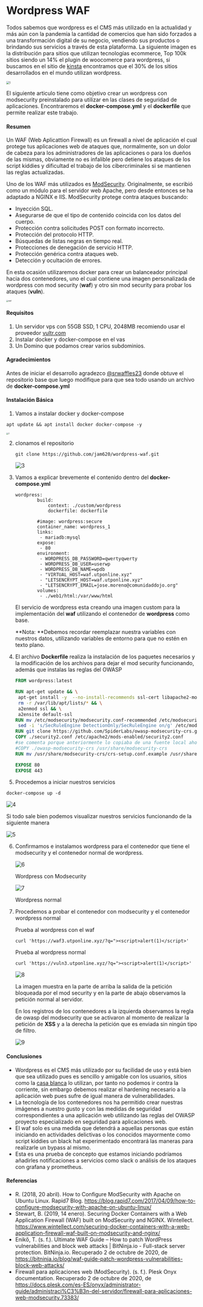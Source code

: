 

# Wordpress WAF

Todos sabemos que wordpress es el CMS más utilizado en la actualidad y más aún con la pandemia la cantidad de comercios que han sido forzados a una transformación digital de su negocio, vendiendo sus productos o brindando sus servicios a través de esta plataforma. La siguiente imagen es la distribución para sitios que utilizan tecnologías ecommerce, Top 100k sitios siendo un 14% el plugin de woocomerce para wordpress, si buscamos en el sitio de [kinsta](https://kinsta.com/blog/wordpress-site-examples/) encontramos que el 30% de los sitios desarrollados en el mundo utilizan wordpress.

<img src="img/1.png" alt="1" style="zoom:50%;" />

El siguiente articulo tiene como objetivo crear un wordpress con modsecurity preinstalado para utilizar en las clases de seguridad de aplicaciones. Encontraremos el **docker-compose.yml** y el **dockerfile** que permite realizar este trabajo. 

#### Resumen 

Un WAF (Web Aplicattion Firewall) es un firewall a nivel de aplicación el cual protege tus aplicaciones web de ataques que, normalmente, son un dolor de cabeza para los administradores de las aplicaciones o para los dueños de las mismas, obviamente no es infalible pero detiene los ataques de los script kiddies y dificultad el trabajo de los cibercriminales si se mantienen las reglas actualizadas.

Uno de los WAF más utilizados es [ModSecurity](https://www.modsecurity.org/). Originalmente, se escribió como un módulo para el servidor web Apache, pero desde entonces se ha adaptado a NGINX e IIS. ModSecurity protege contra ataques buscando:

*  Inyección SQL.
* Asegurarse de que el tipo de contenido coincida con los datos del cuerpo.
* Protección contra solicitudes POST con formato incorrecto.
* Protección del protocolo HTTP.
* Búsquedas de listas negras en tiempo real.
* Protecciones de denegación de servicio HTTP.
* Protección genérica contra ataques web.
* Detección y ocultación de errores.

En esta ocasión utilizaremos docker para crear un balanceador principal hacia dos contenedores, uno el cual contiene una imagen personalizada de wordpress con mod security (**waf**) y otro sin mod security para probar los ataques (**vuln**).

<img src="img/waf.png" alt="waf" style="zoom: 33%;" />

#### Requisitos

1. Un servidor vps con 55GB SSD, 1 CPU, 2048MB recomiendo usar el proveedor [vultr.com](https://www.vultr.com/?ref=7249687)
2. Instalar docker y docker-compose en el vas
3. Un Domino que podamos crear varios subdominios.

#### Agradecimientos

Antes de iniciar el desarrollo agradezco [@srwaffles23](https://gitlab.com/srwaffles23/secure-wordpress) donde obtuve el repositorio base que luego modifique para que sea todo usando un archivo de **docker-compose.yml**

#### Instalación Básica

1. Vamos a instalar docker y docker-compose

```shell
apt update && apt install docker docker-compose -y
```

<img src="img/2.png" alt="2" style="zoom: 33%;" />

2. clonamos el repositorio

   ```shell
   git clone https://github.com/jam620/wordpress-waf.git
   ```

   ![3](img/3.png)

   

3. Vamos a explicar brevemente el contenido dentro del **docker-compose.yml**

   ```
   wordpress:
           build: 
               context: ./custom/wordpress
               dockerfile: dockerfile
   
           #image: wordpress:secure
           container_name: wordpress_1
           links:
            - mariadb:mysql
           expose:
            - 80
           environment:
            - WORDPRESS_DB_PASSWORD=qwertyqwerty
            - WORDPRESS_DB_USER=userwp
            - WORDPRESS_DB_NAME=wpdb
            - "VIRTUAL_HOST=waf.utponline.xyz"
            - "LETSENCRYPT_HOST=waf.utponline.xyz"
            - "LETSENCRYPT_EMAIL=jose.moreno@comunidaddojo.org"
           volumes:
            - ./web1/html:/var/www/html
   ```

   El servicio de wordpress esta creando una imagen custom para la implementación del **waf**  utilizando el contenedor de **wordpress** como base. 

   **Nota: **Debemos recordar reemplazar nuestra variables con nuestros datos, utilizando variables de entorno para que no estén en texto plano.

4. El archivo **Dockerfile** realiza la instalación de los paquetes necesarios y la modificación de los archivos para dejar el mod security funcionando, además que instalas las reglas del OWASP 

   ```dockerfile
   FROM wordpress:latest
   
   RUN apt-get update && \
   	apt-get install -y  --no-install-recommends ssl-cert libapache2-mod-security2 libapache2-mod-qos git && \
   	rm -r /var/lib/apt/lists/* && \
   	a2enmod ssl && \
   	a2ensite default-ssl
   RUN mv /etc/modsecurity/modsecurity.conf-recommended /etc/modsecurity/modsecurity.conf && \
   	sed -i 's/SecRuleEngine DetectionOnly/SecRuleEngine on/g' /etc/modsecurity/modsecurity.conf
   RUN git clone https://github.com/SpiderLabs/owasp-modsecurity-crs.git /usr/share/modsecurity-crs
   COPY ./security2.conf /etc/apache2/mods-enabled/security2.conf
   #se comenta porque anteriormente lo copiaba de una fuente local ahora se clona el repositorio
   #COPY ./owasp-modsecurity-crs /usr/share/modsecurity-crs
   RUN mv /usr/share/modsecurity-crs/crs-setup.conf.example /usr/share/modsecurity-crs/crs-setup.conf
   
   EXPOSE 80
   EXPOSE 443
   ```

5.  Procedemos a iniciar nuestros servicios 

   ```shell
   docker-compose up -d
   ```

   ![4](img/4.png)

   Si todo sale bien podemos visualizar nuestros servicios funcionando de la siguiente manera

   ![5](img/5.png)

6. Confirmamos e instalamos wordpress para el contenedor que tiene el modsecurity y el contenedor normal de wordpress.

   ![6](img/6.png)

   Wordpress con Modsecurity

   ![7](img/7.png)

   Wordpress normal

7. Procedemos a probar el contenedor con modsecurity y el contenedor wordpress normal

   Prueba al wordpress con el waf

   ```shell
   curl 'https://waf3.utponline.xyz/?q="><script>alert(1)</script>'
   ```

   Prueba al wordpress normal

   ```shell
   curl 'https://vuln3.utponline.xyz/?q="><script>alert(1)</script>'
   ```

   ![8](img/8.png)

   La imagen muestra en la parte de arriba la salida de la petición bloqueada por el mod security y en la parte de abajo observamos la petición normal al servidor.

   En los registros de los contenedores a la izquierda observamos la regla de owasp del modsecurity que se activaron al momento de realizar la petición de **XSS** y a la derecha la petición que es enviada sin ningún tipo de filtro.

   ![9](img/9.png)



#### Conclusiones

* Wordpress es el CMS más utilizado por su facilidad de uso y está bien que sea utilizado pues es sencillo y amigable con los usuarios, sitios como la [casa blanca](https://whitehouse.gov/) lo utilizan, por tanto no podemos ir contra la corriente, sin embargo debemos realizar el hardening necesario a la aplicación web pues sufre de igual manera de vulnerabilidades.
* La tecnología de los contenedores nos ha permitido crear nuestras imágenes a nuestro gusto y con las medidas de seguridad correspondientes a una aplicación web utilizando las reglas del OWASP proyecto especializado en seguridad para aplicaciones web.
* El waf solo es una medida que detendrá a aquellas personas que están iniciando en actividades delictivas o los conocidos mayormente como script kiddies un black hat experimentado encontrará las maneras para realizarle un bypass al mismo.
* Esta es una prueba de concepto que estamos iniciando podríamos añadirles notificaciones a servicios como slack o análisis de los ataques con grafana y prometheus.



#### Referencias

* R. (2018, 20 abril). How to Configure ModSecurity with Apache on Ubuntu Linux. Rapid7 Blog. https://blog.rapid7.com/2017/04/09/how-to-configure-modsecurity-with-apache-on-ubuntu-linux/
* Stewart, B. (2019, 14 enero). Securing Docker Containers with a Web Application Firewall (WAF) built on ModSecurity and NGINX. Wintellect. https://www.wintellect.com/securing-docker-containers-with-a-web-application-firewall-waf-built-on-modsecurity-and-nginx/
* Enikő, T. (s. f.). Ultimate WAF Guide – How to patch WordPress vulnerabilities and block web attacks | BitNinja.io - Full-stack server protection. BitNinja.io. Recuperado 2 de octubre de 2020, de https://bitninja.io/blog/waf-guide-patch-wordpress-vulnerabilities-block-web-attacks/
* Firewall para aplicaciones web (ModSecurity). (s. f.). Plesk Onyx documentation. Recuperado 2 de octubre de 2020, de https://docs.plesk.com/es-ES/onyx/administrator-guide/administraci%C3%B3n-del-servidor/firewall-para-aplicaciones-web-modsecurity.73383/